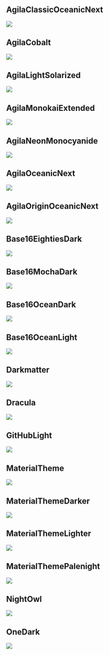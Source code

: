 ## AgilaClassicOceanicNext

![](./theme-images/Agila%20Classic%20Oceanic%20Next.png)

## AgilaCobalt

![](./theme-images/Agila%20Cobalt.png)

## AgilaLightSolarized

![](./theme-images/Agila%20Light%20Solarized.png)

## AgilaMonokaiExtended

![](./theme-images/Agila%20Monokai%20Extended.png)

## AgilaNeonMonocyanide

![](./theme-images/Agila%20Neon%20Monocyanide.png)

## AgilaOceanicNext

![](./theme-images/Agila%20Oceanic%20Next.png)

## AgilaOriginOceanicNext

![](./theme-images/Agila%20Origin%20Oceanic%20Next.png)

## Base16EightiesDark

![](./theme-images/Base16%20Eighties%20Dark.png)

## Base16MochaDark

![](./theme-images/Base16%20Mocha%20Dark.png)

## Base16OceanDark

![](./theme-images/Base16%20Ocean%20Dark.png)

## Base16OceanLight

![](./theme-images/Base16%20Ocean%20Light.png)

## Darkmatter

![](./theme-images/Darkmatter.png)

## Dracula

![](./theme-images/Dracula.png)

## GitHubLight

![](./theme-images/GitHub%20Light.png)

## MaterialTheme

![](./theme-images/Material-Theme.png)

## MaterialThemeDarker

![](./theme-images/Material-Theme-Darker.png)

## MaterialThemeLighter

![](./theme-images/Material-Theme-Lighter.png)

## MaterialThemePalenight

![](./theme-images/Material-Theme-Palenight.png)

## NightOwl

![](./theme-images/Night%20Owl.png)

## OneDark

![](./theme-images/One%20Dark.png)
